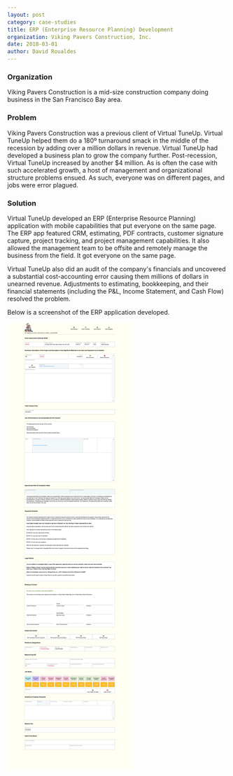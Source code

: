 ```yaml
---
layout: post
category: case-studies
title: ERP (Enterprise Resource Planning) Development
organization: Viking Pavers Construction, Inc.
date: 2018-03-01
author: David Roualdes
---
```

### Organization

Viking Pavers Construction is a mid-size construction company doing business in the San Francisco Bay area.

### Problem

Viking Pavers Construction was a previous client of Virtual TuneUp. Virtual TuneUp helped them do a 180º turnaround smack in the middle of the recession by adding over a million dollars in revenue. Virtual TuneUp had developed a business plan to grow the company further. Post-recession, Virtual TuneUp increased by another $4 million. As is often the case with such accelerated growth, a host of management and organizational structure problems ensued. As such, everyone was on different pages, and jobs were error plagued.

### Solution

Virtual TuneUp developed an ERP (Enterprise Resource Planning) application with mobile capabilities that put everyone on the same page. The ERP app featured CRM, estimating, PDF contracts, customer signature capture, project tracking, and project management capabilities. It also allowed the management team to be offsite and remotely manage the business from the field. It got everyone on the same page.

Virtual TuneUp also did an audit of the company's financials and uncovered a substantial cost-accounting error causing them millions of dollars in unearned revenue. Adjustments to estimating, bookkeeping, and their financial statements (including the P&L, Income Statement, and Cash Flow) resolved the problem.

Below is a screenshot of the ERP application developed.

<img src="/assets/viking-pavers.jpg" class="img-fluid" alt="Viking Pavers' Application">
